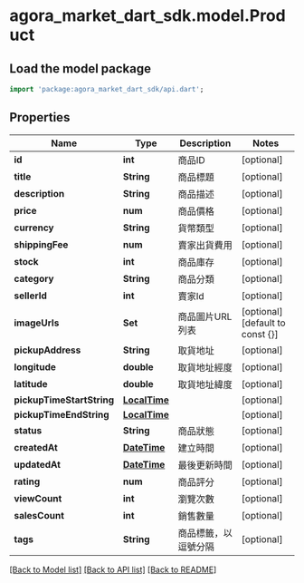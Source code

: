 # agora_market_dart_sdk.model.Product

## Load the model package
```dart
import 'package:agora_market_dart_sdk/api.dart';
```

## Properties
Name | Type | Description | Notes
------------ | ------------- | ------------- | -------------
**id** | **int** | 商品ID | [optional] 
**title** | **String** | 商品標題 | [optional] 
**description** | **String** | 商品描述 | [optional] 
**price** | **num** | 商品價格 | [optional] 
**currency** | **String** | 貨幣類型 | [optional] 
**shippingFee** | **num** | 賣家出貨費用 | [optional] 
**stock** | **int** | 商品庫存 | [optional] 
**category** | **String** | 商品分類 | [optional] 
**sellerId** | **int** | 賣家Id | [optional] 
**imageUrls** | **Set<String>** | 商品圖片URL列表 | [optional] [default to const {}]
**pickupAddress** | **String** | 取貨地址 | [optional] 
**longitude** | **double** | 取貨地址經度 | [optional] 
**latitude** | **double** | 取貨地址緯度 | [optional] 
**pickupTimeStartString** | [**LocalTime**](LocalTime.md) |  | [optional] 
**pickupTimeEndString** | [**LocalTime**](LocalTime.md) |  | [optional] 
**status** | **String** | 商品狀態 | [optional] 
**createdAt** | [**DateTime**](DateTime.md) | 建立時間 | [optional] 
**updatedAt** | [**DateTime**](DateTime.md) | 最後更新時間 | [optional] 
**rating** | **num** | 商品評分 | [optional] 
**viewCount** | **int** | 瀏覽次數 | [optional] 
**salesCount** | **int** | 銷售數量 | [optional] 
**tags** | **String** | 商品標籤，以逗號分隔 | [optional] 

[[Back to Model list]](../README.md#documentation-for-models) [[Back to API list]](../README.md#documentation-for-api-endpoints) [[Back to README]](../README.md)


